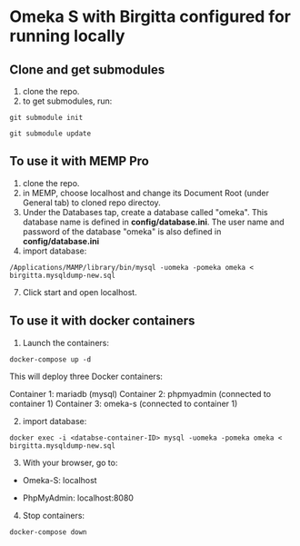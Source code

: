 # Omeka S with Birgitta configured for running locally

## Clone and get submodules 
1. clone the repo.
2. to get submodules, run: 
```
git submodule init
```
```
git submodule update
```

## To use it with MEMP Pro
1. clone the repo.
2. in MEMP, choose localhost and change its Document Root (under General tab) to cloned repo directoy.
4. Under the Databases tap, create a database called "omeka". This database name is defined in **config/database.ini**. The user name and password of the database "omeka" is also defined in **config/database.ini**
5. import database:
```
/Applications/MAMP/library/bin/mysql -uomeka -pomeka omeka < birgitta.mysqldump-new.sql
```
7. Click start and open localhost.

## To use it with docker containers
1. Launch the containers:
```
docker-compose up -d
```

This will deploy three Docker containers:

Container 1: mariadb (mysql)
Container 2: phpmyadmin (connected to container 1)
Container 3: omeka-s (connected to container 1)

2. import database:

```
docker exec -i <databse-container-ID> mysql -uomeka -pomeka omeka < birgitta.mysqldump-new.sql
```

3. With your browser, go to:

  * Omeka-S: localhost

  * PhpMyAdmin: localhost:8080

4. Stop containers:
```
docker-compose down
```
